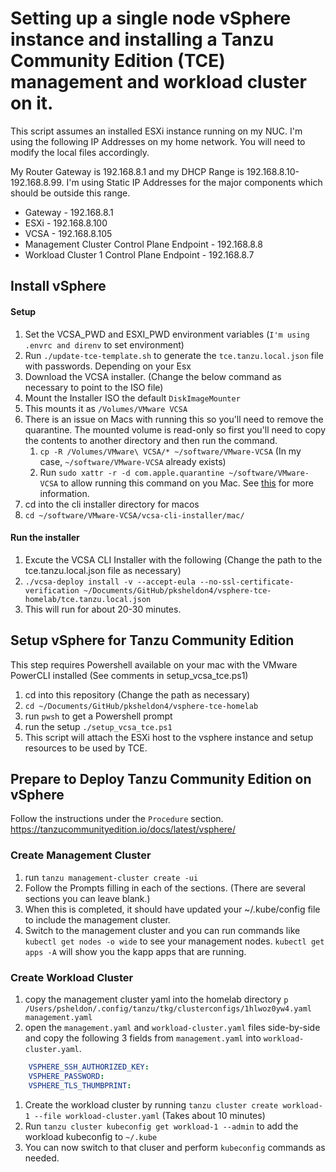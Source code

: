 # Setting up a single node vSphere instance and installing a Tanzu Community Edition (TCE) management and workload cluster on it.

This script assumes an installed ESXi instance running on my NUC.
I'm using the following IP Addresses on my home network. You will need to modify the local files accordingly.

My Router Gateway is 192.168.8.1 and my DHCP Range is 192.168.8.10-192.168.8.99. I'm using Static IP Addresses for the major components which should be outside this range.

- Gateway - 192.168.8.1
- ESXi - 192.168.8.100
- VCSA - 192.168.8.105
- Management Cluster Control Plane Endpoint - 192.168.8.8 
- Workload Cluster 1 Control Plane Endpoint - 192.168.8.7

## Install vSphere

#### Setup

1. Set the VCSA_PWD and ESXI_PWD environment variables (`I'm using .envrc and direnv` to set environment)
1. Run `./update-tce-template.sh` to generate the `tce.tanzu.local.json` file with passwords. Depending on your Esx
1. Download the VCSA installer. (Change the below command as necessary to point to the ISO file)
1. Mount the Installer ISO the default `DiskImageMounter`
1. This mounts it as `/Volumes/VMware VCSA`
1. There is an issue on Macs with running this so you'll need to remove the quarantine. The mounted volume is read-only so first you'll need to copy the contents to another directory and then run the command.
   1. `cp -R /Volumes/VMware\ VCSA/* ~/software/VMware-VCSA` (In my case, `~/software/VMware-VCSA` already exists)
   1. Run `sudo xattr -r -d com.apple.quarantine ~/software/VMware-VCSA` to allow running this command on you Mac. See [this](https://williamlam.com/2020/02/how-to-exclude-vcsa-ui-cli-installer-from-macos-catalina-security-gatekeeper.html) for more information.
1. cd into the cli installer directory for macos
1. `cd ~/software/VMware-VCSA/vcsa-cli-installer/mac/`

#### Run the installer

1. Excute the VCSA CLI Installer with the following (Change the path to the tce.tanzu.local.json file as necessary)
1. `./vcsa-deploy install -v --accept-eula --no-ssl-certificate-verification ~/Documents/GitHub/pksheldon4/vsphere-tce-homelab/tce.tanzu.local.json`
1. This will run for about 20-30 minutes.

## Setup vSphere for Tanzu Community Edition

This step requires Powershell available on your mac with the VMware PowerCLI installed (See comments in setup_vcsa_tce.ps1)

1. cd into this repository (Change the path as necessary)
1. `cd ~/Documents/GitHub/pksheldon4/vsphere-tce-homelab`
1. run `pwsh` to get a Powershell prompt
1. run the setup `./setup_vcsa_tce.ps1`
1. This script will attach the ESXi host to the vsphere instance and setup resources to be used by TCE.

## Prepare to Deploy Tanzu Community Edition on vSphere
Follow the instructions under the `Procedure` section. https://tanzucommunityedition.io/docs/latest/vsphere/ 

### Create Management Cluster
1. run `tanzu management-cluster create -ui`
1. Follow the Prompts filling in each of the sections. (There are several sections you can leave blank.)
1. When this is completed, it should have updated your ~/.kube/config file to include the management cluster.
1. Switch to the management cluster and you can run commands like `kubectl get nodes -o wide` to see your management nodes. `kubectl get apps -A` will show you the kapp apps that are running.

 ### Create Workload Cluster
1. copy the management cluster yaml into the homelab directory `p /Users/psheldon/.config/tanzu/tkg/clusterconfigs/1hlwoz0yw4.yaml management.yaml`
1. open the `management.yaml` and `workload-cluster.yaml` files side-by-side and copy the following 3 fields from `management.yaml` into `workload-cluster.yaml`.
```yml
    VSPHERE_SSH_AUTHORIZED_KEY: 
    VSPHERE_PASSWORD:
    VSPHERE_TLS_THUMBPRINT:
```
1. Create the workload cluster by running `tanzu cluster create workload-1 --file workload-cluster.yaml` (Takes about 10 minutes)
1. Run `tanzu cluster kubeconfig get workload-1 --admin` to add the workload kubeconfig to `~/.kube`
1. You can now switch to that cluser and perform `kubeconfig` commands as needed.